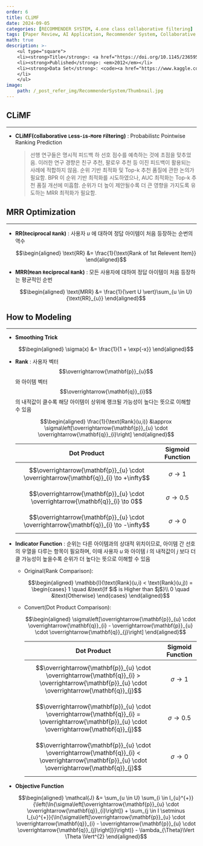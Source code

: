 ```yaml
---
order: 6
title: CLiMF
date: 2024-09-05
categories: [RECOMMENDER SYSTEM, 4.one class collaborative filtering]
tags: [Paper Review, AI Application, Recommender System, Collaborative Filtering, Implicit Feedback, OCCF, Ranking Prediction, Objective Function, Listwise Learning, MRR]
math: true
description: >-
    <ul type="square">
    <li><strong>Title</strong>: <a href="https://doi.org/10.1145/2365952.2365981"><code>CLiMF: Learning to Maximize Reciprocal Rank with Collaborative Less-is-More Filtering</code></a></li>
    <li><strong>Published</strong>: <em>2012</em></li>
    <li><strong>Data Set</strong>: <code><a href="https://www.kaggle.com/datasets/masoud3/epinions-trust-network">Epinions</a></code>
    </li>
    </ul>
image:
    path: /_post_refer_img/RecommenderSystem/Thumbnail.jpg
---
```


## CLiMF
-----

- **CLiMF(`C`ollaborative `L`ess-`i`s-`M`ore `F`iltering)** : Probabilistc Pointwise Ranking Prediction

    > 선행 연구들은 명시적 피드백 하 선호 점수를 예측하는 것에 초점을 맞추었음. 이러한 연구 경향은 친구 추천, 팔로우 추천 등 이진 피드백이 활용되는 사례에 적합하지 않음. 순위 기반 최적화 및 Top-k 추천 품질에 관한 논의가 필요함. BPR 이 순위 기반 최적화를 시도하였으나, AUC 최적화는 Top-k 추천 품질 개선에 미흡함. 순위가 더 높이 제안될수록 더 큰 영향을 가지도록 유도하는 MRR 최적화가 필요함.

## MRR Optimization
-----

- **RR(`R`eciprocal `R`ank)** : 사용자 $u$ 에 대하여 정답 아이템이 처음 등장하는 순번의 역수

    $$\begin{aligned}
    \text{RR}
    &= \frac{1}{\text{Rank of 1st Relevent Item}}
    \end{aligned}$$

- **MRR(`M`ean `R`eciprocal `R`ank)** : 모든 사용자에 대하여 정답 아이템이 처음 등장하는 평균적인 순번

    $$\begin{aligned}
    \text{MRR}
    &= \frac{1}{\vert U \vert}\sum_{u \in U}{\text{RR}_{u}}
    \end{aligned}$$

## How to Modeling
-----

- **Smoothing Trick**

    $$\begin{aligned}
    \sigma(x)
    &= \frac{1}{1 + \exp{-x}}
    \end{aligned}$$

- **Rank** : 사용자 벡터 $$\overrightarrow{\mathbf{p}}_{u}$$ 와 아이템 벡터 $$\overrightarrow{\mathbf{q}}_{i}$$ 의 내적값이 클수록 해당 아이템이 상위에 랭크될 가능성이 높다는 뜻으로 이해할 수 있음

    $$\begin{aligned}
    \frac{1}{\text{Rank}(u,i)}
    &\approx \sigma\left[\overrightarrow{\mathbf{p}}_{u} \cdot \overrightarrow{\mathbf{q}}_{i}\right]
    \end{aligned}$$

    | Dot Product | Sigmoid Function |
    |---|---|
    | $$\overrightarrow{\mathbf{p}}_{u} \cdot \overrightarrow{\mathbf{q}}_{i} \to +\infty$$ | $$\sigma \to 1$$ |
    | $$\overrightarrow{\mathbf{p}}_{u} \cdot \overrightarrow{\mathbf{q}}_{i} \to 0$$ | $$\sigma \to 0.5$$ |
    | $$\overrightarrow{\mathbf{p}}_{u} \cdot \overrightarrow{\mathbf{q}}_{i} \to -\infty$$ | $$\sigma \to 0$$ |

- **Indicator Function** : 순위는 다른 아이템과의 상대적 위치이므로, 아이템 간 선호의 우열을 다루는 항목이 필요하며, 이때 사용자 $u$ 와 아이템 $i$ 의 내적값이 $j$ 보다 더 클 가능성이 높을수록 순위가 더 높다는 뜻으로 이해할 수 있음

    - Original(Rank Comparison):

        $$\begin{aligned}
        \mathbb{I}(\text{Rank}(u,i) < \text{Rank}(u,j))
        = \begin{cases}
        1 \quad &\text{If $i$ is Higher than $j$}\\
        0 \quad &\text{Otherwise}
        \end{cases}
        \end{aligned}$$

    - Convert(Dot Product Comparison):

        $$\begin{aligned}
        \sigma\left[\overrightarrow{\mathbf{p}}_{u} \cdot \overrightarrow{\mathbf{q}}_{i} - \overrightarrow{\mathbf{p}}_{u} \cdot \overrightarrow{\mathbf{q}}_{j}\right]
        \end{aligned}$$

        | Dot Product | Sigmoid Function |
        |---|---|
        | $$\overrightarrow{\mathbf{p}}_{u} \cdot \overrightarrow{\mathbf{q}}_{i} > \overrightarrow{\mathbf{p}}_{u} \cdot \overrightarrow{\mathbf{q}}_{j}$$ | $$\sigma \to 1$$ |
        | $$\overrightarrow{\mathbf{p}}_{u} \cdot \overrightarrow{\mathbf{q}}_{i} = \overrightarrow{\mathbf{p}}_{u} \cdot \overrightarrow{\mathbf{q}}_{j}$$ | $$\sigma \to 0.5$$ |
        | $$\overrightarrow{\mathbf{p}}_{u} \cdot \overrightarrow{\mathbf{q}}_{i} < \overrightarrow{\mathbf{p}}_{u} \cdot \overrightarrow{\mathbf{q}}_{j}$$ | $$\sigma \to 0$$ |

- **Objective Function**

    $$\begin{aligned}
    \mathcal{J}
    &= \sum_{u \in U} \sum_{i \in I_{u}^{+}}{\left(\ln{\sigma\left[\overrightarrow{\mathbf{p}}_{u} \cdot \overrightarrow{\mathbf{q}}_{i}\right]} + \sum_{j \in I \setminus I_{u}^{+}}{\ln{\sigma\left[\overrightarrow{\mathbf{p}}_{u} \cdot \overrightarrow{\mathbf{q}}_{i} - \overrightarrow{\mathbf{p}}_{u} \cdot \overrightarrow{\mathbf{q}}_{j}\right]}}\right)} - \lambda_{\Theta}\Vert \Theta \Vert^{2}
    \end{aligned}$$